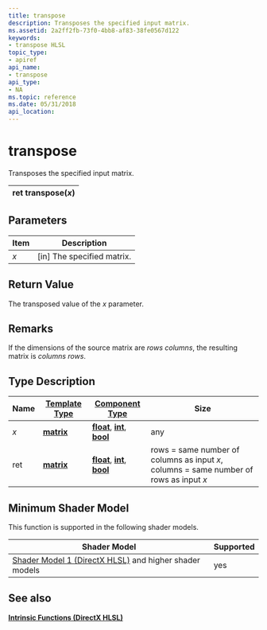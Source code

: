```yaml
---
title: transpose
description: Transposes the specified input matrix.
ms.assetid: 2a2ff2fb-73f0-4bb8-af83-38fe0567d122
keywords:
- transpose HLSL
topic_type:
- apiref
api_name:
- transpose
api_type:
- NA
ms.topic: reference
ms.date: 05/31/2018
api_location: 
---
```


# transpose

Transposes the specified input matrix.



| ret transpose(*x*) |
|--------------------|



 

## Parameters



| Item                                                   | Description                             |
|--------------------------------------------------------|-----------------------------------------|
| <span id="x"></span><span id="X"></span>*x*<br/> | \[in\] The specified matrix.<br/> |



 

## Return Value

The transposed value of the *x* parameter.

## Remarks

If the dimensions of the source matrix are *rows* *columns*, the resulting matrix is *columns* *rows*.

## Type Description



| Name | [**Template Type**](dx-graphics-hlsl-intrinsic-functions.md)                       | [**Component Type**](dx-graphics-hlsl-intrinsic-functions.md)                                                         | Size                                                                                   |
|------|-------------------------------------------------------------------------------------|------------------------------------------------------------------------------------------------------------------------|----------------------------------------------------------------------------------------|
| *x*  | [**matrix**](dx-graphics-hlsl-intrinsic-functions.md) | [**float**](https://docs.microsoft.com/windows/desktop/WinProg/windows-data-types), [**int**](https://docs.microsoft.com/windows/desktop/WinProg/windows-data-types), [**bool**](https://docs.microsoft.com/windows/desktop/WinProg/windows-data-types) | any                                                                                    |
| ret  | [**matrix**](dx-graphics-hlsl-intrinsic-functions.md) | [**float**](https://docs.microsoft.com/windows/desktop/WinProg/windows-data-types), [**int**](https://docs.microsoft.com/windows/desktop/WinProg/windows-data-types), [**bool**](https://docs.microsoft.com/windows/desktop/WinProg/windows-data-types) | rows = same number of columns as input *x*, columns = same number of rows as input *x* |



 

## Minimum Shader Model

This function is supported in the following shader models.



| Shader Model                                                                       | Supported |
|------------------------------------------------------------------------------------|-----------|
| [Shader Model 1 (DirectX HLSL)](dx-graphics-hlsl-sm1.md) and higher shader models | yes       |



 

## See also

<dl> <dt>

[**Intrinsic Functions (DirectX HLSL)**](dx-graphics-hlsl-intrinsic-functions.md)
</dt> </dl>

 

 





